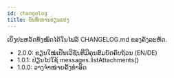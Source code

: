```yaml
---
id: changelog
title: ບັນທຶກການປ່ຽນແປງ
---
```


ເບິ່ງປະຫວັດທັງໝົດໄດ້ໃນໄຟລ໌ CHANGELOG.md ຂອງຄັງລະຫັດ.

- 2.0.0: ຂຽນໃໝ່ເປັນເວີຊັນທີ່ມີຄຸນສົມບັດຄົບຖ້ວນ (EN/DE)
- 1.0.1: ປ່ຽນໄປໃຊ້ messages.listAttachments()
- 1.0.0: ວາງຈໍາໜ່າຍຄັ້ງທໍາອິດ
